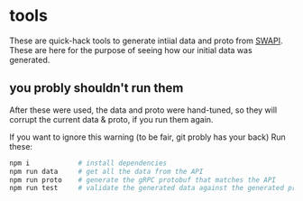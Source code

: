 # tools

These are quick-hack tools to generate intiial data and proto from [SWAPI](https://sfapi.co/). These are here for the purpose of seeing how our initial data was generated.

## you probly shouldn't run them

After these were used, the data and proto were hand-tuned, so they will corrupt the current data & proto, if you run them again.

If you want to ignore this warning (to be fair, git probly has your back) Run these:

```bash
npm i            # install dependencies
npm run data     # get all the data from the API
npm run proto    # generate the gRPC protobuf that matches the API
npm run test     # validate the generated data against the generated protobuf

```